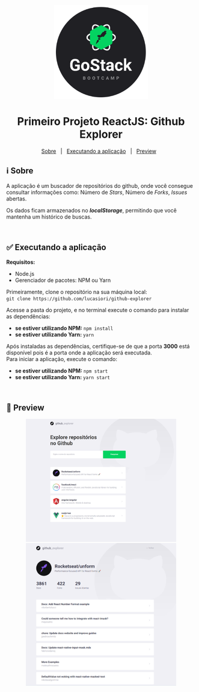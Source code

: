 <p align="center">
  <img src="https://github.com/lucasiori/github-explorer/blob/main/.github/gostack.png" alt="GoStack" width="250" />
</p>

<h1 align="center">Primeiro Projeto ReactJS: Github Explorer</h1>
<p align="center">
  <a href="#sobre-desafio">Sobre</a> &nbsp;&nbsp;|&nbsp;&nbsp;
  <a href="#executando-aplicacao">Executando a aplicação</a> &nbsp;&nbsp;|&nbsp;&nbsp;
  <a href="#preview-aplicacao">Preview</a> &nbsp;&nbsp;
  
</p>

<h2 id="sobre-desafio">ℹ Sobre</h2>

<p>
  A aplicação é um buscador de repositórios do github, onde você consegue consultar informações como: 
  Número de <i>Stars</i>, Número de <i>Forks</i>, <i>Issues</i> abertas.</p>
<p>Os dados ficam armazenados no <strong><i>localStorage</i></strong>, permitindo que você mantenha um histórico de buscas.</p>

<br />

<h2 id="executando-aplicacao">✅ Executando a aplicação</h2>

<strong>Requisitos:</strong>
<ul>
  <li>Node.js</li>
  <li>Gerenciador de pacotes: NPM ou Yarn</li>
</ul>

<p>
  Primeiramente, clone o repositório na sua máquina local: <br />
  <code>git clone https://github.com/lucasiori/github-explorer</code>
</p>

<p>
  Acesse a pasta do projeto, e no terminal execute o comando para instalar as dependências: <br />
  <ul>
    <li>
      <strong>se estiver utilizando NPM: </strong>
      <code>npm install</code>
    </li>
    <li>
      <strong>se estiver utilizando Yarn: </strong>
      <code>yarn</code>
    </li>
  </ul>
</p>

<p>
  Após instaladas as dependências, certifique-se de que a porta <strong>3000</strong> está disponível pois é a porta onde a aplicação será executada. <br />
  Para iniciar a aplicação, execute o comando: <br />
  <ul>
    <li>
      <strong>se estiver utilizando NPM: </strong>
      <code>npm start</code>
    </li>
    <li>
      <strong>se estiver utilizando Yarn: </strong>
      <code>yarn start</code>
    </li>
  </ul>
</p>

<br />

<h2 id="preview-aplicacao">👀 Preview</h2>

<p align="center">
  <img src="https://github.com/lucasiori/github-explorer/blob/main/.github/screenshot1.png" alt="Preview" width="400" />
  <img src="https://github.com/lucasiori/github-explorer/blob/main/.github/screenshot2.png" alt="Preview" width="400" />
</p>
